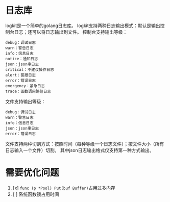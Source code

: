 # 日志库
logkit是一个简单的golang日志库。
logkit支持两种日志输出模式：默认是输出控制台日志；还可以将日志输出到文件。
控制台支持输出等级：
```text
debug：调试日志
warn：警告日志
info：信息日志
notice：通知日志
json：json串日志
critical：不建议操作日志
alert：警报日志
error：错误日志
emergency：紧急日志
trace：函数调用路径日志
```
文件支持输出等级：
```text
debug：调试日志
warn：警告日志
info：信息日志
json：json串日志
error：错误日志
```
文件支持两种切割方式：按照时间（每种等级一个日志文件）；按文件大小（所有日志输入一个文件）切割。
其中json日志输出格式仅支持第一种方式输出。

# 需要优化问题
1. [x] `func (p *Pool) Put(buf Buffer)`占用过多内存
2. [ ] 系统函数锁占用时间
